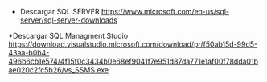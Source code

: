 
* Descargar SQL SERVER
https://www.microsoft.com/en-us/sql-server/sql-server-downloads

*Descargar SQL Managment Studio
https://download.visualstudio.microsoft.com/download/pr/f50ab15d-99d5-43aa-b0b4-496b6cb1e574/4f15f0c3434b0e68ef9041f7e951d87da771e1af00f78dda01bae020c2fc5b26/vs_SSMS.exe

